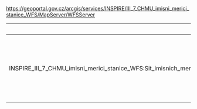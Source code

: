 https://geoportal.gov.cz/arcgis/services/INSPIRE/III_7_CHMU_imisni_merici_stanice_WFS/MapServer/WFSServer

|Name|Title|Abstract|
|--|--|--|
|INSPIRE_III_7_CHMU_imisni_merici_stanice_WFS:Sit_imisnich_mericich_stanic_a_mericich_programu_registrovanych_v_databazi_ISKO_v_roce_2019|Sit_imisnich_mericich_stanic_a_mericich_programu_registrovanych_v_databazi_ISKO_v_roce_2019|Síť imisních měřicích stanic a měřicích programů registrovaných v databázi ISKO v roce 2019|
